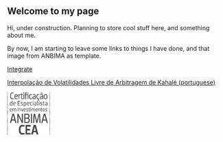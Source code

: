 <link rel="shortcut icon" type="image/x-icon" href="favicon.ico">

## Welcome to my page

Hi, under construction. Planning to store cool stuff here, and something about me.

By now, I am starting to leave some links to things I have done, and that image from ANBIMA as template.

[Integrate](pages/integrate.md)

[Interpolação de Volatilidades Livre de Arbitragem de Kahalé (portuguese)](pages/kahale_volatility.md)

[<img align="left" width="100" height="100" src="selo_CEA_c.jpg">](http://www.anbima.com.br/pt_br/educar/area-do-profissional.htm)
